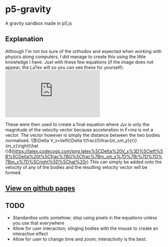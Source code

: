 # p5-gravity
A gravity sandbox made in p5.js

## Explanation
Although I'm not too sure of the orthodox and expected when working with physics along computers, I did manage to create this using the little knowledge I have. Just with these few equations (if the image does not appear, the LaTex will so you can see these for yourself):
![$ F = ma $](https://latex.codecogs.com/png.latex?F%20%3D%20ma)
![$ F = G\frac{m_xm_y}{r} $](https://latex.codecogs.com/png.latex?F%20%3D%20G%5Cfrac%7Bm_xm_y%7D%7Br%7D)
![$ a = \frac{\Delta v}{\Delta t} $](https://latex.codecogs.com/png.latex?a%20%3D%20%5Cfrac%7B%5CDelta%20v%7D%7B%5CDelta%20t%7D)

These were then used to create a final equation where △v is only the magnitude of the velocity vector because acceleration in F=ma is not a vector. The vector however is simply the distance between the two bodies normalised.
![$\Delta V_x=\left(\Delta t\frac{G\frac{m_xm_y}{r}}{m_x}\right)\hat 
r}$(https://latex.codecogs.com/png.latex%5CDelta%20V_x%3D%5Cleft%5B%5CDelta%20t%5Cfrac%7BG%5Cfrac%7Bm_xm_y%7D%7Br%7D%7D%7Bm_x%7D%5Cright%5D%5Chat%20r)
This can simply be added onto the velocity of any of the bodies and the resulting velocity vector will be formed.

## [View on github pages](https://kingpepsalt.github.io/p5-gravity/gravity/)

## TODO
- Standardise units somehow; stop using pixels in the equations unless you use that everywhere
- Allow for user interaction; slinging bodies with the mouse to create an interactive effect
- Allow for user to change time and zoom; interactivity is the best.
